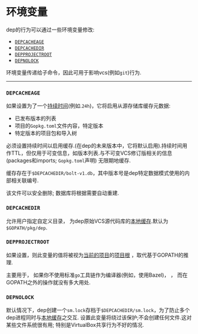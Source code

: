 # 环境变量

dep的行为可以通过一些环境变量修改:

-   [`DEPCACHEAGE`](#depcacheage)
-   [`DEPCACHEDIR`](#depcachedir)
-   [`DEPPROJECTROOT`](#depprojectroot)
-   [`DEPNOLOCK`](#depnolock)

环境变量传递给子命令，因此可用于影响vcs(例如`git`)行为.

* * *

### `DEPCACHEAGE`

如果设置为了一个[持续时间](https://golang.org/pkg/time/#ParseDuration)(例如.`24h`)，它将启用从源存储库缓存元数据:

-   已发布版本的列表
-   项目的`Gopkg.toml`文件内容，特定版本
-   特定版本的项目包和导入树

必须设置持续时间以启用缓存.(在dep的未来版本中，它将默认启用).持续时间用作TTL，但仅用于可变信息，如版本列表.与不可变VCS修订版相关的信息(packages和imports; `Gopkg.toml`声明) 无限期地缓存.

缓存存在于`$DEPCACHEDIR/bolt-v1.db`，其中版本号是dep特定数据模式使用的内部相关联编号.

该文件可以安全删除; 数据库将根据需要自动重建.

### `DEPCACHEDIR`

允许用户指定自定义目录， 为dep原始VCS源代码库的[本地缓存](glossary。zh.md#local-cache).默认为`$GOPATH/pkg/dep`.

### `DEPPROJECTROOT`

如果设置，则此变量的值将被视为[当前的项目](glossary。zh.md#current-project)的[项目根](glossary。zh.md#project-root) ，取代基于GOPATH的推理.

主要用于， 如果你不使用标准`go`工具链作为编译器(例如，使用Bazel)， ， 而在GOPATH之外的操作就没有多大用处.

### `DEPNOLOCK`

默认情况下，dep创建一个`sm.lock`存档于`$DEPCACHEDIR/sm.lock`，为了防止多个dep进程同时与[本地缓存](glossary。zh.md#local-cache)之交互. 设置此变量将绕过该保护;不会创建任何文件.这对某些文件系统很有用; 特别是VirtualBox共享行为不好的情况.

